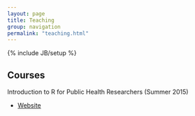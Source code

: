 ```yaml
---
layout: page
title: Teaching
group: navigation
permalink: "teaching.html"
---
```

{% include JB/setup %}

Courses
-------------

Introduction to R for Public Health Researchers (Summer 2015)

- [Website](http://www.aejaffe.com/summerR_2015/)
